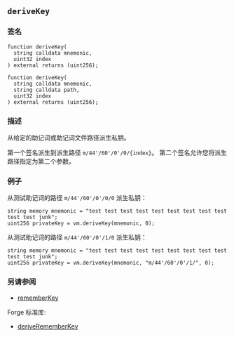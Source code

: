 ## `deriveKey`

### 签名

```solidity
function deriveKey(
  string calldata mnemonic,
  uint32 index
) external returns (uint256);
```

```solidity
function deriveKey(
  string calldata mnemonic,
  string calldata path,
  uint32 index
) external returns (uint256);
```

### 描述

从给定的助记词或助记词文件路径派生私钥。

第一个签名派生到派生路径 `m/44'/60'/0'/0/{index}`。
第二个签名允许您将派生路径指定为第二个参数。

### 例子

从测试助记词的路径 `m/44'/60'/0'/0/0` 派生私钥：

```solidity
string memory mnemonic = "test test test test test test test test test test test junk";
uint256 privateKey = vm.deriveKey(mnemonic, 0);
```

从测试助记词的路径 `m/44'/60'/0'/1/0` 派生私钥：

```solidity
string memory mnemonic = "test test test test test test test test test test test junk";
uint256 privateKey = vm.deriveKey(mnemonic, "m/44'/60'/0'/1/", 0);
```

### 另请参阅

- [rememberKey](./remember-key.md)

Forge 标准库:
- [deriveRememberKey](../reference/forge-std/derive-remember-key.md)